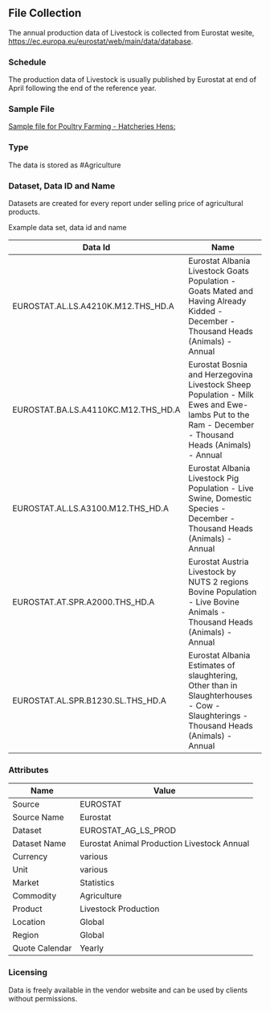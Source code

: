 ## File Collection

The annual production data of Livestock is collected from Eurostat wesite, https://ec.europa.eu/eurostat/web/main/data/database. 

### Schedule

The production data of Livestock is usually published by Eurostat at end of April following the end of the reference year.

### Sample File

 [Sample file for Poultry Farming - Hatcheries Hens:](pathname:///file-samples/apro_ec_strhen.tsv)

### Type

The data is stored as #Agriculture

### Dataset, Data ID and Name

Datasets are created for every report under selling price of agricultural products.

Example data set, data id and name

|Data Id|Name|
|-|-|
|EUROSTAT.AL.LS.A4210K.M12.THS_HD.A|Eurostat Albania Livestock Goats Population - Goats Mated and Having Already Kidded - December - Thousand Heads (Animals) - Annual|
|EUROSTAT.BA.LS.A4110KC.M12.THS_HD.A|Eurostat Bosnia and Herzegovina Livestock Sheep Population - Milk Ewes and Ewe-lambs Put to the Ram - December - Thousand Heads (Animals) - Annual|
|EUROSTAT.AL.LS.A3100.M12.THS_HD.A|Eurostat Albania Livestock Pig Population - Live Swine, Domestic Species - December - Thousand Heads (Animals) - Annual|
|EUROSTAT.AT.SPR.A2000.THS_HD.A|Eurostat Austria Livestock by NUTS 2 regions Bovine Population - Live Bovine Animals - Thousand Heads (Animals) - Annual|
|EUROSTAT.AL.SPR.B1230.SL.THS_HD.A|Eurostat Albania Estimates of slaughtering, Other than in Slaughterhouses - Cow - Slaughterings - Thousand Heads (Animals) - Annual|


### Attributes

|Name|Value|
|-|-|
|Source|EUROSTAT|
|Source Name|Eurostat|
|Dataset|EUROSTAT_AG_LS_PROD|
|Dataset Name|Eurostat Animal Production Livestock Annual|
|Currency|various|
|Unit|various|
|Market|Statistics|
|Commodity|Agriculture|
|Product|Livestock Production|
|Location|Global|
|Region|Global|
|Quote Calendar|Yearly|

### Licensing

Data is freely available in the vendor website and can be used by clients without permissions.
